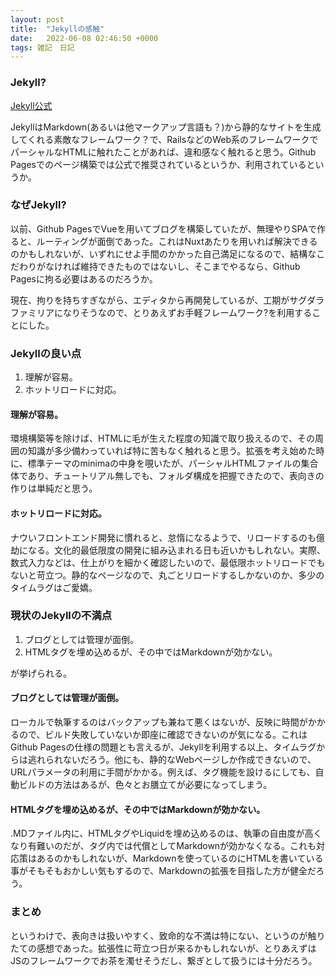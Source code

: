 ```yaml
---
layout: post
title:  "Jekyllの感触"
date:   2022-06-08 02:46:50 +0000
tags: 雑記　日記
---
```


### Jekyll?

[Jekyll公式](http://jekyllrb-ja.github.io/)

JekyllはMarkdown(あるいは他マークアップ言語も？)から静的なサイトを生成してくれる素敵なフレームワーク？で、RailsなどのWeb系のフレームワークでパーシャルなHTMLに触れたことがあれば、違和感なく触れると思う。Github Pagesでのページ構築では公式で推奨されているというか、利用されているというか。

### なぜJekyll?

以前、Github PagesでVueを用いてブログを構築していたが、無理やりSPAで作ると、ルーティングが面倒であった。これはNuxtあたりを用いれば解決できるのかもしれないが、いずれにせよ手間のかかった自己満足になるので、結構なこだわりがなければ維持できたものではないし、そこまでやるなら、Github Pagesに拘る必要はあるのだろうか。

現在、拘りを持ちすぎながら、エディタから再開発しているが、工期がサグダラファミリアになりそうなので、とりあえずお手軽フレームワーク?を利用することにした。

### Jekyllの良い点
1. 理解が容易。
2. ホットリロードに対応。

#### 理解が容易。
環境構築等を除けば、HTMLに毛が生えた程度の知識で取り扱えるので、その周囲の知識が多少備わっていれば特に苦もなく触れると思う。拡張を考え始めた時に、標準テーマのminimaの中身を覗いたが、パーシャルHTMLファイルの集合体であり、チュートリアル無しでも、フォルダ構成を把握できたので、表向きの作りは単純だと思う。

#### ホットリロードに対応。
ナウいフロントエンド開発に慣れると、怠惰になるようで、リロードするのも億劫になる。文化的最低限度の開発に組み込まれる日も近いかもしれない。実際、数式入力などは、仕上がりを細かく確認したいので、最低限ホットリロードでもないと苛立つ。静的なページなので、丸ごとリロードするしかないのか、多少のタイムラグはご愛嬌。

### 現状のJekyllの不満点
1. ブログとしては管理が面倒。
2. HTMLタグを埋め込めるが、その中ではMarkdownが効かない。

が挙げられる。
#### ブログとしては管理が面倒。

ローカルで執筆するのはバックアップも兼ねて悪くはないが、反映に時間がかかるので、ビルド失敗していないか即座に確認できないのが気になる。これはGithub Pagesの仕様の問題とも言えるが、Jekyllを利用する以上、タイムラグからは逃れられないだろう。他にも、静的なWebページしか作成できないので、URLパラメータの利用に手間がかかる。例えば、タグ機能を設けるにしても、自動ビルドの方法はあるが、色々とお膳立てが必要になってしまう。

#### HTMLタグを埋め込めるが、その中ではMarkdownが効かない。

.MDファイル内に、HTMLタグやLiquidを埋め込めるのは、執筆の自由度が高くなり有難いのだが、タグ内では代償としてMarkdownが効かなくなる。これも対応策はあるのかもしれないが、Markdownを使っているのにHTMLを書いている事がそもそもおかしい気もするので、Markdownの拡張を目指した方が健全だろう。

### まとめ

というわけで、表向きは扱いやすく、致命的な不満は特にない、というのが触りたての感想であった。拡張性に苛立つ日が来るかもしれないが、とりあえずはJSのフレームワークでお茶を濁せそうだし、繋ぎとして扱うには十分だろう。